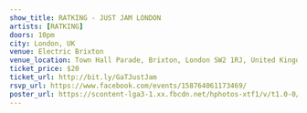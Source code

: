 ```yaml
---
show_title: RATKING - JUST JAM LONDON
artists: [RATKING]
doors: 10pm
city: London, UK
venue: Electric Brixton
venue_location: Town Hall Parade, Brixton, London SW2 1RJ, United Kingdom
ticket_price: $20
ticket_url: http://bit.ly/GaTJustJam
rsvp_url: https://www.facebook.com/events/158764061173469/
poster_url: https://scontent-lga3-1.xx.fbcdn.net/hphotos-xtf1/v/t1.0-0/p480x480/10307229_971941116220654_1864541580193432610_n.jpg?oh=6200d0e9cc51175505e51df9743f6026&oe=578C3A5D
---
```

